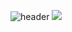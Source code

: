 ![header](https://capsule-render.vercel.app/api?type=waving!&color=gradient&height=300&section=header&text=SangWon%20Seo&fontAlign=70&fontSize=70&fontAlignY=30&fontColor=ffbf00)
<img src="https://img.shields.io/badge/flutter-b8dff8?style=plastic&logo=flutter&logoColor=b8dff8"/>
